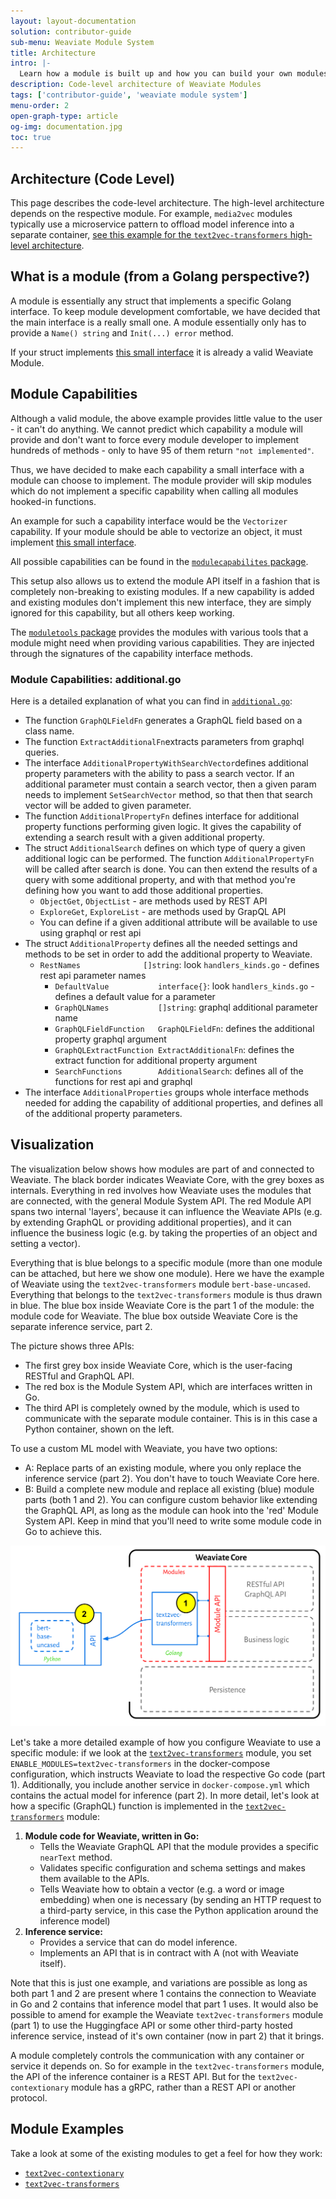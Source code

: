 ```yaml
---
layout: layout-documentation
solution: contributor-guide
sub-menu: Weaviate Module System
title: Architecture
intro: |-
  Learn how a module is built up and how you can build your own modules
description: Code-level architecture of Weaviate Modules
tags: ['contributor-guide', 'weaviate module system']
menu-order: 2
open-graph-type: article
og-img: documentation.jpg
toc: true
---
```


## Architecture (Code Level)

This page describes the code-level architecture. The high-level architecture
depends on the respective module. For example, `media2vec` modules typically
use a microservice pattern to offload model inference into a separate
container, [see this example for the `text2vec-transformers` high-level
architecture](./overview.html#high-level-architecture).

## What is a module (from a Golang perspective?)

A module is essentially any struct that implements a specific Golang interface.
To keep module development comfortable, we have decided that the main interface
is a really small one. A module essentially only has to provide a `Name()
string` and `Init(...) error` method.

If your struct implements [this small
interface](https://github.com/semi-technologies/weaviate/blob/master/entities/modulecapabilities/module.go)
it is already a valid Weaviate Module.

## Module Capabilities

Although a valid module, the above example provides little value to the user -
it can't do anything. We cannot predict which capability a module will provide
and don't want to force every module developer to implement hundreds of methods - 
only to have 95 of them return `"not implemented"`.

Thus, we have decided to make each capability a small interface with a module
can choose to implement. The module provider will skip modules which do not
implement a specific capability when calling all modules hooked-in functions.

An example for such a capability interface would be the `Vectorizer`
capability. If your module should be able to vectorize an object, it must
implement [this small
interface](https://github.com/semi-technologies/weaviate/blob/master/entities/modulecapabilities/vectorizer.go).

All possible capabilities can be found in the [`modulecapabilites`
package](https://github.com/semi-technologies/weaviate/tree/master/entities/modulecapabilities).

This setup also allows us to extend the module API itself in a fashion that is
completely non-breaking to existing modules. If a new capability is added and
existing modules don't implement this new interface, they are simply ignored
for this capability, but all others keep working.

The [`moduletools`
package](https://github.com/semi-technologies/weaviate/tree/master/entities/moduletools)
provides the modules with various tools that a module might need when providing
various capabilities. They are injected through the signatures of the
capability interface methods.


### Module Capabilities: additional.go

Here is a detailed explanation of what you can find in [`additional.go`](https://github.com/semi-technologies/weaviate/blob/master/entities/modulecapabilities/additional.go):
* The function `GraphQLFieldFn` generates a GraphQL field based on a class name.
* The function `ExtractAdditionalFn`extracts parameters from graphql queries. 
* The interface `AdditionalPropertyWithSearchVector`defines additional property parameters with the ability to pass a search vector. If an additional parameter must contain a search vector, then a given param needs to implement `SetSearchVector` method, so that then that search vector will be added to given parameter.
* The function `AdditionalPropertyFn` defines interface for additional property functions performing given logic. It gives the capability of extending a search result with a given additional property. 
* The struct `AdditionalSearch` defines on which type of query a given additional logic can be performed. The function `AdditionalPropertyFn` will be called after search is done. You can then extend the results of a query with some additional property, and with that method you're defining how you want to add those additional properties. 
    * `ObjectGet`, `ObjectList` - are methods used by REST API
    * `ExploreGet`, `ExploreList` - are methods used by GrapQL API
    * You can define if a given additional attribute will be available to use using graphql or rest api
* The struct `AdditionalProperty` defines all the needed settings and methods to be set in order to add the additional property to Weaviate. 
  * `RestNames              []string`: look `handlers_kinds.go` - defines rest api parameter names
	* `DefaultValue           interface{}`: look `handlers_kinds.go` - defines a default value for a parameter 
	* `GraphQLNames           []string`: graphql additional parameter name
	* `GraphQLFieldFunction   GraphQLFieldFn`: defines the additional property graphql argument
	* `GraphQLExtractFunction ExtractAdditionalFn`: defines the extract function for additional property argument
	* `SearchFunctions        AdditionalSearch`: defines all of the functions for rest api and graphql
* The interface `AdditionalProperties` groups whole interface methods needed for adding the capability of additional properties, and defines all of the additional property parameters.


## Visualization

The visualization below shows how modules are part of and connected to Weaviate. The black border indicates Weaviate Core, with the grey boxes as internals. Everything in red involves how Weaviate uses the modules that are connected, with the general Module System API. The red Module API spans two internal 'layers', because it can influence the Weaviate APIs (e.g. by extending GraphQL or providing additional properties), and it can influence the business logic (e.g. by taking the properties of an object and setting a vector).

Everything that is blue belongs to a specific module (more than one module can be attached, but here we show one module). Here we have the example of Weaviate using the `text2vec-transformers` module `bert-base-uncased`. Everything that belongs to the `text2vec-transformers` module is thus drawn in blue. The blue box inside Weaviate Core is the part 1 of the module: the module code for Weaviate. The blue box outside Weaviate Core is the separate inference service, part 2.

The picture shows three APIs: 
* The first grey box inside Weaviate Core, which is the user-facing RESTful and GraphQL API.
* The red box is the Module System API, which are interfaces written in Go.
* The third API is completely owned by the module, which is used to communicate with the separate module container. This is in this case a Python container, shown on the left.

To use a custom ML model with Weaviate, you have two options:
* A: Replace parts of an existing module, where you only replace the inference service (part 2). You don't have to touch Weaviate Core here. 
* B: Build a complete new module and replace all existing (blue) module parts (both 1 and 2). You can configure custom behavior like extending the GraphQL API, as long as the module can hook into the 'red' Module System API. Keep in mind that you'll need to write some module code in Go to achieve this. 

![Weaviate module APIs overview](/img/weaviate-module-apis.svg "Weaviate module APIs overview")

Let's take a more detailed example of how you configure Weaviate to use a specific module: if we look at the [`text2vec-transformers`](../../../weaviate/current/modules/text2vec-transformers.html) module, you set `ENABLE_MODULES=text2vec-transformers` in the docker-compose configuration, which instructs Weaviate to load the respective Go code (part 1). Additionally, you include another service in `docker-compose.yml` which contains the actual model for inference (part 2). In more detail, let's look at how a specific (GraphQL) function is implemented in the [`text2vec-transformers`](../../../weaviate/current/modules/text2vec-transformers.html) module:

1. **Module code for Weaviate, written in Go:**
   * Tells the Weaviate GraphQL API that the module provides a specific `nearText` method.
   * Validates specific configuration and schema settings and makes them available to the APIs.
   * Tells Weaviate how to obtain a vector (e.g. a word or image embedding) when one is necessary (by sending an HTTP request to a third-party service, in this case the Python application around the inference model)
2. **Inference service:**
   * Provides a service that can do model inference.
   * Implements an API that is in contract with A (not with Weaviate itself). 

Note that this is just one example, and variations are possible as long as both part 1 and 2 are present where 1 contains the connection to Weaviate in Go and 2 contains that inference model that part 1 uses. It would also be possible to amend for example the Weaviate `text2vec-transformers` module (part 1) to use the Huggingface API or some other third-party hosted inference service, instead of it's own container (now in part 2) that it brings. 

A module completely controls the communication with any container or service it depends on. So for example in the `text2vec-transformers` module, the API of the inference container is a REST API. But for the `text2vec-contextionary` module has a gRPC, rather than a REST API or another protocol.

## Module Examples

Take a look at some of the existing modules to get a feel for how they work:

- [`text2vec-contextionary`](https://github.com/semi-technologies/weaviate/tree/master/modules/text2vec-contextionary)
- [`text2vec-transformers`](https://github.com/semi-technologies/weaviate/tree/master/modules/text2vec-transformers)
